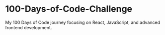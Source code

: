 # 100-Days-of-Code-Challenge
My 100 Days of Code journey focusing on React, JavaScript, and advanced frontend development.
